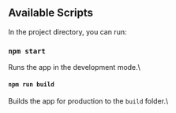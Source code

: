 

## Available Scripts

In the project directory, you can run:

### `npm start`

Runs the app in the development mode.\
#### `npm run build`

Builds the app for production to the `build` folder.\

